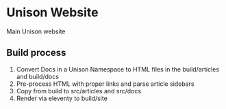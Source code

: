 Unison Website
==============

Main Unison website

Build process
-------------

1. Convert Docs in a Unison Namespace to HTML files in the build/articles and build/docs
2. Pre-process HTML with proper links and parse article sidebars
3. Copy from build to src/articles and src/docs
3. Render via eleventy to build/site
